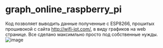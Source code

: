 # graph_online_raspberry_pi
Код позволяет выводить данные полученные с ESP8266, прошитых прошивокой с сайта http://wifi-iot.com/, в виду графиков на web странице. Все сделано максимльно просто под 
собственные нужды.
![image](https://user-images.githubusercontent.com/6327756/189276666-c8579f2f-3092-45a7-8cd1-8cd9dffa654f.png)

